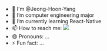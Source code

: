 - 👋 I'm @Jeong-Hoon-Yang
- 🔭 I’m computer engineering major
- 🌱 I’m currently learning React-Native
- 📫 How to reach me: <img src="https://img.shields.io/badge/yjhoon3658@naver.com-green?style=flat&logo=Naver&logoColor=03C75A"/>
- 😄 Pronouns: ...
- ⚡ Fun fact: ...
